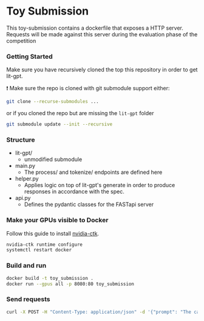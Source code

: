 # Toy Submission
This toy-submission contains a dockerfile that exposes a HTTP server. Requests will be made against this server during the evaluation phase of the competition

### Getting Started
Make sure you have recursively cloned the top this repository in order to get lit-gpt. 

❗ Make sure the repo is cloned with git submodule support either:

```sh
git clone --recurse-submodules ...
```

or if you cloned the repo but are missing the `lit-gpt` folder

```sh
git submodule update --init --recursive
```

### Structure
* lit-gpt/ 
    * unmodified submodule
* main.py
    * The process/ and tokenize/ endpoints are defined here
* helper.py
    * Applies logic on top of lit-gpt's generate in order to produce responses in accordance with the spec.
* api.py
    * Defines the pydantic classes for the FASTapi server
  
### Make your GPUs visible to Docker 
Follow this guide to install [nvidia-ctk](https://docs.nvidia.com/datacenter/cloud-native/container-toolkit/latest/install-guide.html).
```sh
nvidia-ctk runtime configure
systemctl restart docker
```

### Build and run 
```sh
docker build -t toy_submission .
docker run --gpus all -p 8080:80 toy_submission
```
### Send requests
```sh
curl -X POST -H "Content-Type: application/json" -d '{"prompt": "The capital of france is "}' http://localhost:8080/process
```
